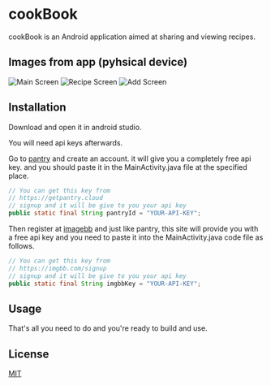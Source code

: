 # cookBook

cookBook is an Android application aimed at sharing and viewing recipes.

## Images from app (pyhsical device)

![Main Screen](https://github.com/yesilOguz/cookBook/imagesForREADME/main.jpg)
![Recipe Screen](https://github.com/yesilOguz/cookBook/imagesForREADME/recipe.jpg)
![Add Screen](https://github.com/yesilOguz/cookBook/imagesForREADME/add.jpg)

## Installation

Download and open it in android studio.

You will need api keys afterwards.

Go to [pantry](https://getpantry.cloud) and create an account. it will give you a completely free api key. and you should paste it in the MainActivity.java file at the specified place.

```java
// You can get this key from
// https://getpantry.cloud
// signup and it will be give to you your api key
public static final String pantryId = "YOUR-API-KEY";
```

Then register at [imagebb](https://imgbb.com/signup) and just like pantry, this site will provide you with a free api key and you need to paste it into the MainActivity.java code file as follows.

```java
// You can get this key from
// https://imgbb.com/signup
// signup and it will be give to you your api key
public static final String imgbbKey = "YOUR-API-KEY";
```
## Usage

That's all you need to do and you're ready to build and use.

## License

[MIT](https://choosealicense.com/licenses/mit/)